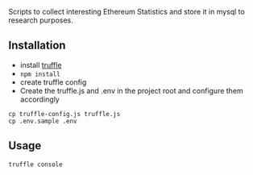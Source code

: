 Scripts to collect interesting Ethereum Statistics and store it in mysql to research purposes.

## Installation

* install [truffle](https://github.com/trufflesuite/truffle)
*  `npm install`
* create truffle config
* Create the truffle.js and .env in the project root and configure them accordingly

```
cp truffle-config.js truffle.js
cp .env.sample .env
```

## Usage

```
truffle console
```
